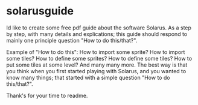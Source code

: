 # solarusguide

Id like to create some free pdf guide about the software Solarus. As a step by step, with many details and explications; this guide should respond to mainly one principle question "How to do this/that?".

Example of "How to do this":
How to import some sprite? How to import some tiles? How to define some sprites? How to define some tiles? How to put some tiles at some level? And many many more. The best way is that you think when you first started playing with Solarus, and you wanted to know many things; that started with a simple question "How to do this/that?".

Thank's for your time to readme.
